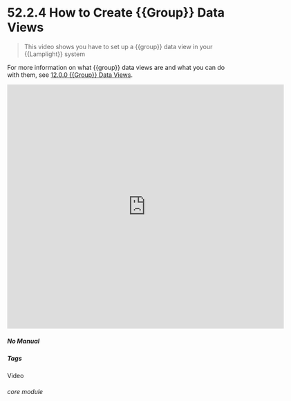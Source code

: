 # 52.2.4 How to Create {{Group}} Data Views

> This video shows you have to set up a {{group}} data view in your {{Lamplight}} system

For more information on what {{group}} data views are and what you can do with them, see [12.0.0 {{Group}} Data Views](/help/index/p/12.0.0).

<iframe title="How to Create a {{Group}} Data View"" width="640" height="564" src="https://player.vimeo.com/video/279244765" data-video-display="home" frameborder="0" allowFullScreen mozallowfullscreen webkitAllowFullScreen></iframe>


##### No Manual

##### Tags
Video

###### core module
